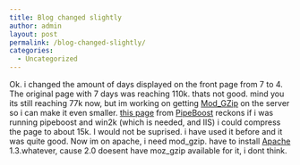 ```yaml
---
title: Blog changed slightly
author: admin
layout: post
permalink: /blog-changed-slightly/
categories:
  - Uncategorized
---
```

Ok. i changed the amount of days displayed on the front page from 7 to 4. The original page with 7 days was reaching 110k. thats not good. mind you its still reaching 77k now, but im working on getting [Mod_GZip][1] on the server so i can make it even smaller. [this page][2] from [PipeBoost][3] reckons if i was running pipeboost and win2k (which is needed, and IIS) i could compress the page to about 15k. I would not be suprised. i have used it before and it was quite good. Now im on apache, i need mod_gzip. have to install [Apache][4] 1.3.whatever, cause 2.0 doesent have moz_gzip available for it, i dont think.

 [1]: http://godonlyknows.lotas-smartman.net/?q=mod_gzip
 [2]: http://www.pipeboost.com/getreport.asp?URL=http%3A%2F%2Flotas-smartman.net%2Fblog
 [3]: http://www.pipeboost.com
 [4]: http://www.apache.org